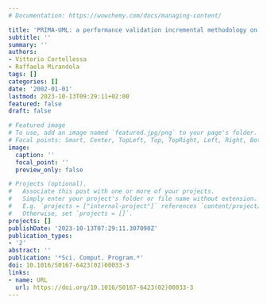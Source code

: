 ```yaml
---
# Documentation: https://wowchemy.com/docs/managing-content/

title: 'PRIMA-UML: a performance validation incremental methodology on early UML diagrams'
subtitle: ''
summary: ''
authors:
- Vittorio Cortellessa
- Raffaela Mirandola
tags: []
categories: []
date: '2002-01-01'
lastmod: 2023-10-13T09:29:11+02:00
featured: false
draft: false

# Featured image
# To use, add an image named `featured.jpg/png` to your page's folder.
# Focal points: Smart, Center, TopLeft, Top, TopRight, Left, Right, BottomLeft, Bottom, BottomRight.
image:
  caption: ''
  focal_point: ''
  preview_only: false

# Projects (optional).
#   Associate this post with one or more of your projects.
#   Simply enter your project's folder or file name without extension.
#   E.g. `projects = ["internal-project"]` references `content/project/deep-learning/index.md`.
#   Otherwise, set `projects = []`.
projects: []
publishDate: '2023-10-13T07:29:11.307090Z'
publication_types:
- '2'
abstract: ''
publication: '*Sci. Comput. Program.*'
doi: 10.1016/S0167-6423(02)00033-3
links:
- name: URL
  url: https://doi.org/10.1016/S0167-6423(02)00033-3
---
```

